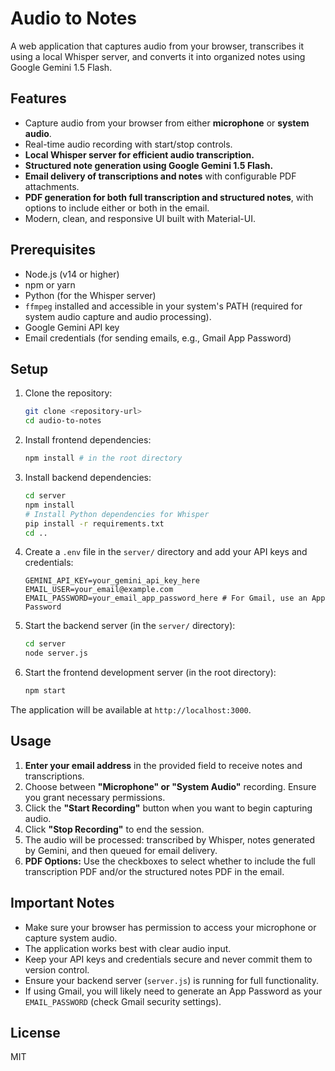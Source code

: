 # Audio to Notes

A web application that captures audio from your browser, transcribes it using a local Whisper server, and converts it into organized notes using Google Gemini 1.5 Flash.

## Features

- Capture audio from your browser from either **microphone** or **system audio**.
- Real-time audio recording with start/stop controls.
- **Local Whisper server for efficient audio transcription.**
- **Structured note generation using Google Gemini 1.5 Flash.**
- **Email delivery of transcriptions and notes** with configurable PDF attachments.
- **PDF generation for both full transcription and structured notes**, with options to include either or both in the email.
- Modern, clean, and responsive UI built with Material-UI.

## Prerequisites

- Node.js (v14 or higher)
- npm or yarn
- Python (for the Whisper server)
- `ffmpeg` installed and accessible in your system's PATH (required for system audio capture and audio processing).
- Google Gemini API key
- Email credentials (for sending emails, e.g., Gmail App Password)

## Setup

1.  Clone the repository:
    ```bash
    git clone <repository-url>
    cd audio-to-notes
    ```

2.  Install frontend dependencies:
    ```bash
    npm install # in the root directory
    ```

3.  Install backend dependencies:
    ```bash
    cd server
    npm install
    # Install Python dependencies for Whisper
    pip install -r requirements.txt
    cd ..
    ```

4.  Create a `.env` file in the `server/` directory and add your API keys and credentials:
    ```
    GEMINI_API_KEY=your_gemini_api_key_here
    EMAIL_USER=your_email@example.com
    EMAIL_PASSWORD=your_email_app_password_here # For Gmail, use an App Password
    ```

5.  Start the backend server (in the `server/` directory):
    ```bash
    cd server
    node server.js
    ```

6.  Start the frontend development server (in the root directory):
    ```bash
    npm start
    ```

The application will be available at `http://localhost:3000`.

## Usage

1.  **Enter your email address** in the provided field to receive notes and transcriptions.
2.  Choose between **"Microphone" or "System Audio"** recording. Ensure you grant necessary permissions.
3.  Click the **"Start Recording"** button when you want to begin capturing audio.
4.  Click **"Stop Recording"** to end the session.
5.  The audio will be processed: transcribed by Whisper, notes generated by Gemini, and then queued for email delivery.
6.  **PDF Options:** Use the checkboxes to select whether to include the full transcription PDF and/or the structured notes PDF in the email.

## Important Notes

- Make sure your browser has permission to access your microphone or capture system audio.
- The application works best with clear audio input.
- Keep your API keys and credentials secure and never commit them to version control.
- Ensure your backend server (`server.js`) is running for full functionality.
- If using Gmail, you will likely need to generate an App Password as your `EMAIL_PASSWORD` (check Gmail security settings).

## License

MIT 